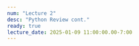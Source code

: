 ```yaml
---
num: "Lecture 2"
desc: "Python Review cont."
ready: true
lecture_date: 2025-01-09 11:00:00.00-7:00
---
```

